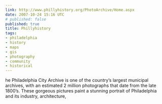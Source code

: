 ```yaml
---
link: http://www.phillyhistory.org/PhotoArchive/Home.aspx
date: 2007-10-24 15:16 UTC
# published: false
published: true
title: Phillyhistory
tags:
- philadelphia
- history
- maps
- gis
- photography
- community
- historical
---
```


he Philadelphia City Archive is one of the country’s largest municipal archives, with an estimated 2 million photographs that date from the late 1800’s. These gorgeous pictures paint a stunning portrait of Philadelphia and its industry, architecture,
